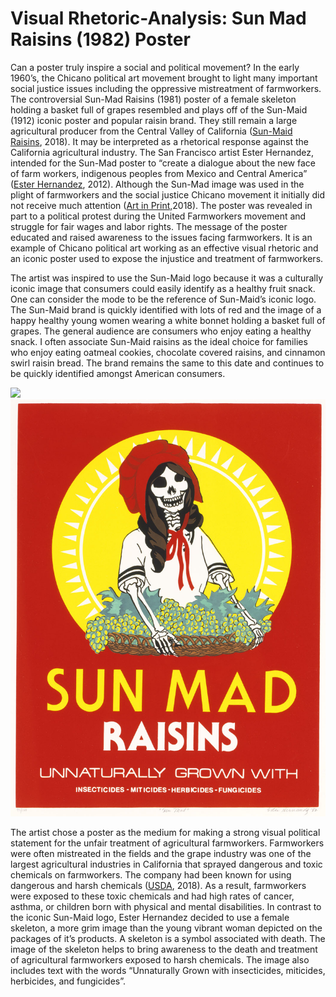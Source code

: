 # Visual Rhetoric-Analysis: Sun Mad Raisins \(1982\) Poster

Can a poster truly inspire a social and political movement? In the early 1960’s, the Chicano political art movement brought to light many important social justice issues including the oppressive mistreatment of farmworkers. The controversial Sun-Mad Raisins \(1981\) poster of a female skeleton holding a basket full of grapes resembled and plays off of the Sun-Maid \(1912\) iconic poster and popular raisin brand. They still remain a large agricultural producer from the Central Valley of California \([Sun-Maid Raisins](http://www.sunmaid.com/about-sun-maid.html), 2018\). It may be interpreted as a rhetorical response against the California agricultural industry. The San Francisco artist Ester Hernandez, intended for the Sun-Mad poster to “create a dialogue about the new face of farm workers, indigenous peoples from Mexico and Central America” \([Ester Hernandez](https://apps.ams.usda.gov/pdp), 2012\). Although the Sun-Mad image was used in the plight of farmworkers and the social justice Chicano movement it initially did not receive much attention \([Art in Print,](http://artinprint.org/article/ester-hernandez-sun-mad/#footnote_4_2168)2018\). The poster was revealed in part to a political protest during the United Farmworkers movement and struggle for fair wages and labor rights. The message of the poster educated and raised awareness to the issues facing farmworkers. It is an example of Chicano political art working as an effective visual rhetoric and an iconic poster used to expose the injustice and treatment of farmworkers.

The artist was inspired to use the Sun-Maid logo because it was a culturally iconic image that consumers could easily identify as a healthy fruit snack. One can consider the mode to be the reference of Sun-Maid’s iconic logo. The Sun-Maid brand is quickly identified with lots of red and the image of a happy healthy young women wearing a white bonnet holding a basket full of grapes. The general audience are consumers who enjoy eating a healthy snack. I often associate Sun-Maid raisins as the ideal choice for families who enjoy eating oatmeal cookies, chocolate covered raisins, and cinnamon swirl raisin bread. The brand remains the same to this date and continues to be quickly identified amongst American consumers.

![](https://www.gitbook.com/book/mc_w2018/the-multimodal-composition-field-guide/changes/7)![](/assets/1995.50.32_1a.jpg)

The artist chose a poster as the medium for making a strong visual political statement for the unfair treatment of agricultural farmworkers. Farmworkers were often mistreated in the fields and the grape industry was one of the largest agricultural industries in California that sprayed dangerous and toxic chemicals on farmworkers. The company had been known for using dangerous and harsh chemicals \([USDA](https://apps.ams.usda.gov/pdp), 2018\). As a result, farmworkers were exposed to these toxic chemicals and had high rates of cancer, asthma, or children born with physical and mental disabilities. In contrast to the iconic Sun-Maid logo, Ester Hernandez decided to use a female skeleton, a more grim image than the young vibrant woman depicted on the packages of it’s products. A skeleton is a symbol associated with death. The image of the skeleton helps to bring awareness to the death and treatment of agricultural farmworkers exposed to harsh chemicals. The image also includes text with the words “Unnaturally Grown with insecticides, miticides, herbicides, and fungicides”.

